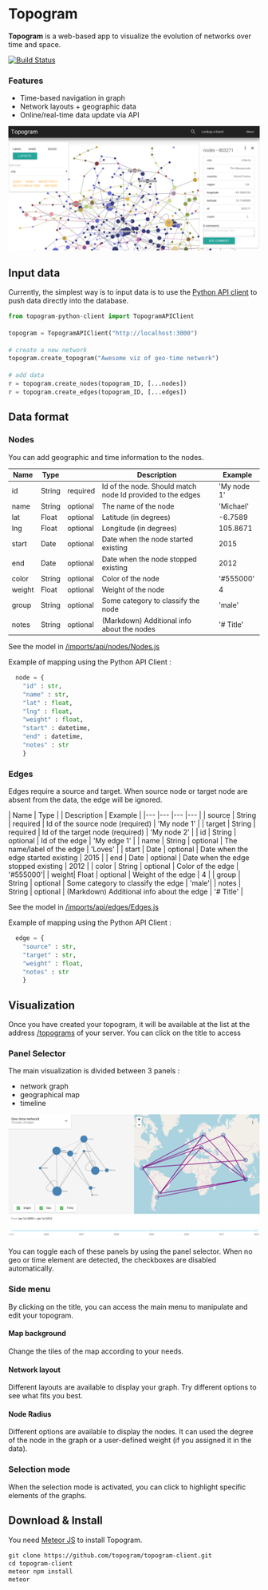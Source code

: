 # Topogram

**Topogram** is a web-based app to visualize the evolution of networks over time and space.

[![Build Status](https://travis-ci.org/topogram/topogram.svg?branch=api)](https://travis-ci.org/topogram/topogram)

### Features

- Time-based navigation in graph
- Network layouts + geographic data
- Online/real-time data update via API


![Screenshot Topogram](img/Topogram-Network.png)


## Input data

Currently, the simplest way is to input data is to use the [Python API client](https://github.com/topogram/topogram-api-client) to push data directly into the database.


```python
from topogram-python-client import TopogramAPIClient

topogram = TopogramAPIClient("http://localhost:3000")

# create a new network
topogram.create_topogram("Awesome viz of geo-time network")

# add data
r = topogram.create_nodes(topogram_ID, [...nodes])
r = topogram.create_edges(topogram_ID, [...edges])

```

## Data format

### Nodes

You can add geographic and time information to the nodes.

| Name  | Type   |  | Description | Example |
|---    |---     |---  |--- |--- |
| id    | String | required | Id of the node. Should match node Id provided to the edges | 'My node 1' |
| name  | String | optional | The name of the node | 'Michael' |
| lat   | Float  | optional | Latitude (in degrees) | -6.7589 |
| lng   | Float  | optional | Longitude (in degrees)| 105.8671 |
| start | Date   | optional | Date when the node started existing | 2015 |
| end   | Date   | optional | Date when the node stopped existing | 2012 |
| color | String | optional | Color of the node | '#555000'|
| weight| Float  | optional | Weight of the node | 4 |
| group | String | optional | Some category to classify the node | 'male'|
| notes | String | optional | (Markdown) Additional info about the nodes | '# Title' |

See the model in [/imports/api/nodes/Nodes.js]()


Example of mapping using the Python API Client :

```python
  node = {
    "id" : str,
    "name" : str,
    "lat" : float,
    "lng" : float,
    "weight" : float,
    "start" : datetime,
    "end" : datetime,
    "notes" : str
    }
```

### Edges

Edges require a source and target. When source node or target node are absent from the data, the edge will be ignored.

| Name  | Type   |  | Description | Example |
|---      |---      |---  |---    |
| source  | String  | required  | Id of the source node (required) | 'My node 1' |
| target  | String  | required  | Id of the target node (required) | 'My node 2' |
| id      | String  | optional | Id of the edge | 'My edge 1' |
| name    | String  | optional | The name/label of the edge | 'Loves' |
| start | Date   | optional | Date when the edge started existing | 2015 |
| end   | Date   | optional | Date when the edge stopped existing | 2012 |
| color | String | optional | Color of the edge | '#555000'|
| weight| Float  | optional | Weight of the edge | 4 |
| group | String | optional | Some category to classify the edge | 'male'|
| notes | String | optional | (Markdown) Additional info about the edge | '# Title' |

See the model in [/imports/api/edges/Edges.js]()


Example of mapping using the Python API Client :

```python
  edge = {
    "source" : str,
    "target" : str,
    "weight" : float,
    "notes" : str
    }
```

## Visualization

Once you have created your topogram, it will be available at the list at the address [/topograms]() of your server. You can click on the title to access


### Panel Selector

The main visualization is divided between 3 panels :

* network graph
* geographical map
* timeline

![Topogram Panels](img/Topogram-panels.png)


You can toggle each of these panels by using the panel selector. When no geo or time element are detected, the checkboxes are disabled automatically.

### Side menu

By clicking on the title, you can access the main menu to manipulate and edit your topogram.

#### Map background

Change the tiles of the map according to your needs.

#### Network layout

Different layouts are available to display your graph. Try different options to see what fits you best.

#### Node Radius

Different options are available to display the nodes. It can used the degree of the node in the graph or a user-defined weight (if you assigned it in the data).

### Selection mode

When the selection mode is activated, you can click to highlight specific elements of the graphs.


## Download & Install

You need [Meteor JS](https://www.meteor.com/) to install Topogram.

    git clone https://github.com/topogram/topogram-client.git
    cd topogram-client
    meteor npm install
    meteor
